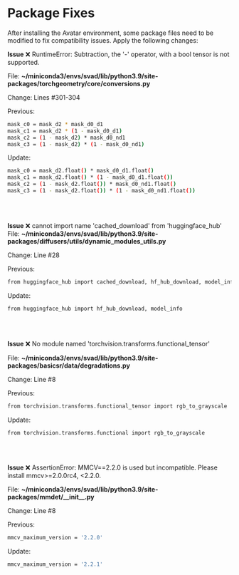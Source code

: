 # Package Fixes

After installing the Avatar environment, some package files need to be modified to fix compatibility issues. 
Apply the following changes:

**Issue** ❌ RuntimeError: Subtraction, the '-' operator, with a bool tensor is not supported.

File: **~/miniconda3/envs/svad/lib/python3.9/site-packages/torchgeometry/core/conversions.py**

Change: Lines #301-304 

Previous:
```bash
mask_c0 = mask_d2 * mask_d0_d1                    
mask_c1 = mask_d2 * (1 - mask_d0_d1)            
mask_c2 = (1 - mask_d2) * mask_d0_nd1           
mask_c3 = (1 - mask_d2) * (1 - mask_d0_nd1)     
```

Update:
```bash
mask_c0 = mask_d2.float() * mask_d0_d1.float()              
mask_c1 = mask_d2.float() * (1 - mask_d0_d1.float())        
mask_c2 = (1 - mask_d2.float()) * mask_d0_nd1.float()       
mask_c3 = (1 - mask_d2.float()) * (1 - mask_d0_nd1.float()) 
```
<br>
<br>

**Issue** ❌ cannot import name 'cached_download' from 'huggingface_hub' 
File: **~/miniconda3/envs/svad/lib/python3.9/site-packages/diffusers/utils/dynamic_modules_utils.py**

Change: Line #28

Previous: 
```bash
from huggingface_hub import cached_download, hf_hub_download, model_info
```

Update: 
```bash
from huggingface_hub import hf_hub_download, model_info
```
<br>
<br>

**Issue** ❌ No module named 'torchvision.transforms.functional_tensor'


File: **~/miniconda3/envs/svad/lib/python3.9/site-packages/basicsr/data/degradations.py**

Change: Line #8

Previous: 
```bash
from torchvision.transforms.functional_tensor import rgb_to_grayscale
```

Update: 
```bash
from torchvision.transforms.functional import rgb_to_grayscale
```
<br>
<br>

**Issue** ❌ AssertionError: MMCV==2.2.0 is used but incompatible. Please install mmcv>=2.0.0rc4, <2.2.0.


File: **~/miniconda3/envs/svad/lib/python3.9/site-packages/mmdet/\_\_init\_\_.py**

Change: Line #8

Previous: 
```bash
mmcv_maximum_version = '2.2.0'
```

Update: 
```bash
mmcv_maximum_version = '2.2.1'
```